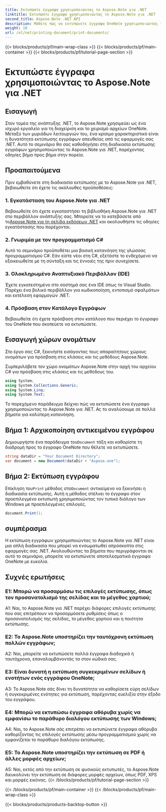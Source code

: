 ```yaml
---
title: Εκτυπώστε έγγραφα χρησιμοποιώντας το Aspose.Note για .NET
linktitle: Εκτυπώστε έγγραφα χρησιμοποιώντας το Aspose.Note για .NET
second_title: Aspose.Note .NET API
description: Μάθετε πώς να εκτυπώνετε έγγραφα OneNote χρησιμοποιώντας το Aspose.Note για .NET. Οδηγός βήμα προς βήμα για απρόσκοπτη ενσωμάτωση στις εφαρμογές σας .NET.
weight: 10
url: /el/net/printing-document/print-documents/
---
```


{{< blocks/products/pf/main-wrap-class >}}
{{< blocks/products/pf/main-container >}}
{{< blocks/products/pf/tutorial-page-section >}}

# Εκτυπώστε έγγραφα χρησιμοποιώντας το Aspose.Note για .NET

## Εισαγωγή

Στον τομέα της ανάπτυξης .NET, το Aspose.Note χρησιμεύει ως ένα ισχυρό εργαλείο για τη διαχείριση και το χειρισμό αρχείων OneNote. Μεταξύ των μυριάδων λειτουργιών του, ένα κρίσιμο χαρακτηριστικό είναι η δυνατότητα εκτύπωσης εγγράφων απευθείας από τις εφαρμογές σας .NET. Αυτό το σεμινάριο θα σας καθοδηγήσει στη διαδικασία εκτύπωσης εγγράφων χρησιμοποιώντας το Aspose.Note για .NET, παρέχοντας οδηγίες βήμα προς βήμα στην πορεία.

## Προαπαιτούμενα

Πριν εμβαθύνετε στη διαδικασία εκτύπωσης με το Aspose.Note για .NET, βεβαιωθείτε ότι έχετε τις ακόλουθες προϋποθέσεις:

### 1. Εγκατάσταση του Aspose.Note για .NET

 Βεβαιωθείτε ότι έχετε εγκαταστήσει τη βιβλιοθήκη Aspose.Note για .NET στο περιβάλλον ανάπτυξης σας. Μπορείτε να το κατεβάσετε από το[Aspose.Note για τη σελίδα εκδόσεων .NET](https://releases.aspose.com/note/net/) και ακολουθήστε τις οδηγίες εγκατάστασης που παρέχονται.

### 2. Γνωριμία με τον προγραμματισμό C#

Αυτό το σεμινάριο προϋποθέτει μια βασική κατανόηση της γλώσσας προγραμματισμού C#. Εάν είστε νέοι στη C#, εξετάστε το ενδεχόμενο να εξοικειωθείτε με τη σύνταξη και τις έννοιές της πριν συνεχίσετε.

### 3. Ολοκληρωμένο Αναπτυξιακό Περιβάλλον (IDE)

Έχετε εγκατεστημένο στο σύστημά σας ένα IDE όπως το Visual Studio. Παρέχει ένα βολικό περιβάλλον για κωδικοποίηση, εντοπισμό σφαλμάτων και εκτέλεση εφαρμογών .NET.

### 4. Πρόσβαση στον Κατάλογο Εγγράφων

Βεβαιωθείτε ότι έχετε πρόσβαση στον κατάλογο που περιέχει το έγγραφο του OneNote που σκοπεύετε να εκτυπώσετε.

## Εισαγωγή χώρων ονομάτων

Στο έργο σας C#, ξεκινήστε εισάγοντας τους απαραίτητους χώρους ονομάτων για πρόσβαση στις κλάσεις και τις μεθόδους Aspose.Note.

Συμπεριλάβετε τον χώρο ονομάτων Aspose.Note στην αρχή του αρχείου C# για πρόσβαση στις κλάσεις και τις μεθόδους του.

```csharp
using System;
using System.Collections.Generic;
using System.Linq;
using System.Text;
```

Το παρεχόμενο παράδειγμα δείχνει πώς να εκτυπώσετε ένα έγγραφο χρησιμοποιώντας το Aspose.Note για .NET. Ας το αναλύσουμε σε πολλά βήματα για καλύτερη κατανόηση.

## Βήμα 1: Αρχικοποίηση αντικειμένου εγγράφου

 Δημιουργήστε ένα παράδειγμα του`Document` τάξη και καθορίστε τη διαδρομή προς το έγγραφο OneNote που θέλετε να εκτυπώσετε.

```csharp
string dataDir = "Your Document Directory";
var document = new Document(dataDir + "Aspose.one");
```

## Βήμα 2: Εκτύπωση εγγράφου

 Επίκληση του`Print` μέθοδος στο`Document` αντικείμενο να ξεκινήσει η διαδικασία εκτύπωσης. Αυτή η μέθοδος στέλνει το έγγραφο στον προεπιλεγμένο εκτυπωτή χρησιμοποιώντας τον τυπικό διάλογο των Windows με προεπιλεγμένες επιλογές.

```csharp
document.Print();
```

## συμπέρασμα

Η εκτύπωση εγγράφων χρησιμοποιώντας το Aspose.Note για .NET είναι μια απλή διαδικασία που μπορεί να ενσωματωθεί απρόσκοπτα στις εφαρμογές σας .NET. Ακολουθώντας τα βήματα που περιγράφονται σε αυτό το σεμινάριο, μπορείτε να εκτυπώνετε αποτελεσματικά έγγραφα OneNote με ευκολία.

## Συχνές ερωτήσεις

### Ε1: Μπορώ να προσαρμόσω τις επιλογές εκτύπωσης, όπως τον προσανατολισμό της σελίδας και το μέγεθος χαρτιού;

A1: Ναι, το Aspose.Note για .NET παρέχει διάφορες επιλογές εκτύπωσης που σας επιτρέπουν να προσαρμόσετε ρυθμίσεις όπως ο προσανατολισμός της σελίδας, το μέγεθος χαρτιού και η ποιότητα εκτύπωσης.

### Ε2: Το Aspose.Note υποστηρίζει την ταυτόχρονη εκτύπωση πολλών εγγράφων;

A2: Ναι, μπορείτε να εκτυπώσετε πολλά έγγραφα διαδοχικά ή ταυτόχρονα, επαναλαμβάνοντάς τα στον κώδικά σας.

### Ε3: Είναι δυνατή η εκτύπωση συγκεκριμένων σελίδων ή ενοτήτων ενός εγγράφου OneNote;

A3: Το Aspose.Note σάς δίνει τη δυνατότητα να καθορίσετε εύρη σελίδων ή συγκεκριμένες ενότητες για εκτύπωση, παρέχοντας ευελιξία στην έξοδο του εγγράφου.

### Ε4: Μπορώ να εκτυπώσω έγγραφα αθόρυβα χωρίς να εμφανίσω το παράθυρο διαλόγου εκτύπωσης των Windows;

A4: Ναι, το Aspose.Note σάς επιτρέπει να εκτυπώνετε έγγραφα αθόρυβα καθορίζοντας τις επιλογές εκτύπωσης μέσω προγραμματισμού χωρίς να εμφανίζεται το παράθυρο διαλόγου εκτύπωσης.

### Ε5: Το Aspose.Note υποστηρίζει την εκτύπωση σε PDF ή άλλες μορφές αρχείων;

A5: Ναι, εκτός από την εκτύπωση σε φυσικούς εκτυπωτές, το Aspose.Note διευκολύνει την εκτύπωση σε διάφορες μορφές αρχείων, όπως PDF, XPS και μορφές εικόνας.
{{< /blocks/products/pf/tutorial-page-section >}}

{{< /blocks/products/pf/main-container >}}
{{< /blocks/products/pf/main-wrap-class >}}

{{< blocks/products/products-backtop-button >}}
